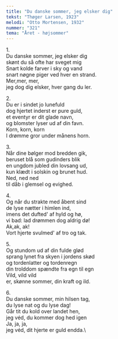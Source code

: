 ```yaml
---
title: "Du danske sommer, jeg elsker dig"
tekst: "Thøger Larsen, 1923"
melodi: "Otto Mortensen, 1932"
nummer: "321"
tema: "Året - højsommer"
---
```

1\.\
Du danske sommer, jeg elsker dig\
skønt du så ofte har sveget mig\
Snart kolde farver i sky og vand\
snart nøgne piger ved hver en strand.\
Mer,mer, mer,\
jeg dog dig elsker, hver gang du ler.

2\.\
Du er i sindet jo lunefuld\
dog hjertet inderst er pure guld,\
et eventyr er dit glade navn,\
og blomster lyser ud af din favn.\
Korn, korn, korn\
I drømme gror under månens horn.

3\.\
Når dine bølger mod bredden gik,\
beruset blå som gudinders blik\
en ungdom jubled din lovsang ud,\
kun klædt i solskin og brunet hud.\
Ned, ned ned\
til dåb i glemsel og evighed.

4\.\
Og når du strakte med åbent sind\
de lyse nætter i himlen ind,\
imens det dufted' af hyld og hø,\
vi bad: lad drømmen dog aldrig dø!\
Ak,ak, ak!\
Vort hjerte svulmed' af tro og tak.

5\.\
Og stundom ud af din fulde glød\
sprang lynet fra skyen i jordens skød\
og tordenlatter og tordenregn\
din trolddom spændte fra egn til egn\
Vild, vild vild\
er, skønne sommer, din kraft og ild.

6\.\
Du danske sommer, min hilsen tag,\
du lyse nat og du lyse dag!\
Går tit du kold over landet hen,\
jeg véd, du kommer dog hed igen\
Ja, ja, ja,\
jeg véd, dit hjerte er guld endda.\
